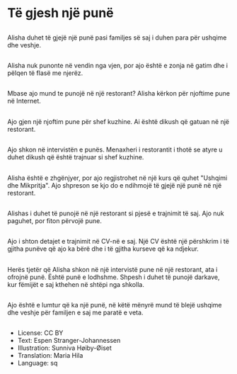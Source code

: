 # Të gjesh një punë

##
Alisha duhet të gjejë një punë pasi familjes së saj i duhen para për ushqime dhe veshje.

##
Alisha nuk punonte në vendin nga vjen, por ajo është e zonja në gatim dhe i pëlqen të flasë me njerëz.

##
Mbase ajo mund te punojë në një restorant? Alisha kërkon për njoftime pune në Internet.

##
Ajo gjen një njoftim pune për shef kuzhine. Ai është dikush që gatuan në një restorant.

##
Ajo shkon në intervistën e punës. Menaxheri i restorantit i thotë se atyre u duhet dikush që është trajnuar si shef kuzhine.

##
Alisha është e zhgënjyer, por ajo regjistrohet në një kurs që quhet "Ushqimi dhe Mikpritja". Ajo shpreson se kjo do e ndihmojë të gjejë një punë në një restorant.

##
Alishas i duhet të punojë në një restorant si pjesë e trajnimit të saj. Ajo nuk paguhet, por fiton përvojë pune.

##
Ajo i shton detajet e trajnimit në CV-në e saj. Një CV është një përshkrim i të gjitha punëve që ajo ka bërë dhe i të gjitha kurseve që ka ndjekur.

##
Herës tjetër që Alisha shkon në një intervistë pune në një restorant, ata i ofrojnë punë. Është punë e lodhshme. Shpesh i duhet të punojë darkave, kur fëmijët e saj kthehen në shtëpi nga shkolla.

##
Ajo është e lumtur që ka një punë, në këtë mënyrë mund të blejë ushqime dhe veshje për familjen e saj me paratë e veta.

##
* License: CC BY
* Text: Espen Stranger-Johannessen
* Illustration: Sunniva Høiby-Øiset
* Translation: Maria Hila
* Language: sq
